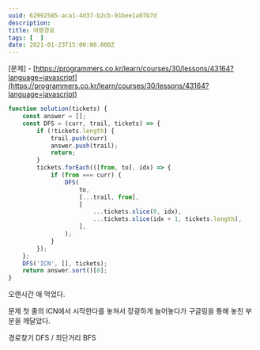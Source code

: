 ```yaml
---
uuid: 62992585-aca1-4d37-b2cb-91bee1a07b7d
description: 
title: 여행경로
tags: [  ]
date: 2021-01-23T15:00:00.000Z
---
```








[문제] - [https://programmers.co.kr/learn/courses/30/lessons/43164?language=javascript](https://programmers.co.kr/learn/courses/30/lessons/43164?language=javascript)

```jsx
function solution(tickets) {
    const answer = [];
    const DFS = (curr, trail, tickets) => {
        if (!tickets.length) {
            trail.push(curr)
            answer.push(trail);
            return;
        }
        tickets.forEach(([from, to], idx) => {
            if (from === curr) {
                DFS(
                    to,
                    [...trail, from],
                    [
                        ...tickets.slice(0, idx),
                        ...tickets.slice(idx + 1, tickets.length),
                    ],
                );
            }
        });
    };
    DFS('ICN', [], tickets);
    return answer.sort()[0];
}
```

오랜시간 애 먹었다.

문제 첫 줄의 ICN에서 시작한다를 놓쳐서 장광하게 늘어놓다가 구글링을 통해 놓친 부분을 깨달았다.

경로찾기 DFS / 최단거리 BFS